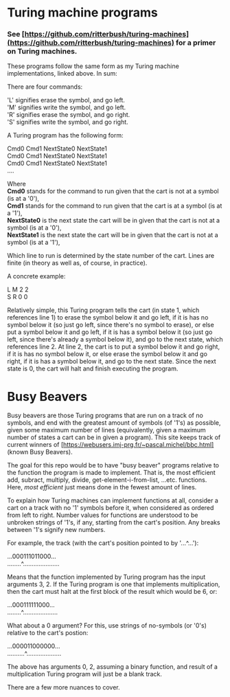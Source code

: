 # Turing machine programs

### See [https://github.com/ritterbush/turing-machines](https://github.com/ritterbush/turing-machines) for a primer on Turing machines.

These programs follow the same form as my Turing machine implementations, linked above. In sum: 

There are four commands:

'L' signifies erase the symbol, and go left.\
'M' signifies write the symbol, and go left.\
'R' signifies erase the symbol, and go right.\
'S' signifies write the symbol, and go right.

A Turing program has the following form:

Cmd0 Cmd1 NextState0 NextState1\
Cmd0 Cmd1 NextState0 NextState1\
Cmd0 Cmd1 NextState0 NextState1\
....

Where\
**Cmd0** stands for the command to run given that the cart is not at a symbol (is at a '0'),\
**Cmd1** stands for the command to run given that the cart is at a symbol (is at a '1'),\
**NextState0** is the next state the cart will be in given that the cart is not at a symbol (is at a '0'),\
**NextState1** is the next state the cart will be in given that the cart is not at a symbol (is at a '1'),

Which line to run is determined by the state number of the cart. Lines are finite (in theory as well as, of course, in practice).

A concrete example:

L M 2 2\
S R 0 0

Relatively simple, this Turing program tells the cart (in state 1, which references line 1) to erase the symbol below it and go left, if it is has no symbol below it (so just go left, since there's no symbol to erase), or else put a symbol below it and go left, if it is has a symbol below it (so just go left, since there's already a symbol below it), and go to the next state, which references line 2. At line 2, the cart is to put a symbol below it and go right, if it is has no symbol below it, or else erase the symbol below it and go right, if it is has a symbol below it, and go to the next state. Since the next state is 0, the cart will halt and finish executing the program.

# Busy Beavers

Busy beavers are those Turing programs that are run on a track of no symbols, and end with the greatest amount of symbols (of '1's) as possible, given some maximum number of lines (equivalently, given a maximum number of states a cart can be in given a program). This site keeps track of current winners of [https://webusers.imj-prg.fr/~pascal.michel/bbc.html] (known Busy Beavers).

The goal for this repo would be to have "busy beaver" programs relative to the function the program is made to implement. That is, the most efficient add, subract, multiply, divide, get-element-i-from-list, ...etc. functions. Here, *most efficient* just means done in the fewest amount of lines.

To explain how Turing machines can implement functions at all, consider a cart on a track with no '1' symbols before it, when considered as ordered from left to right. Number values for functions are understood to be unbroken strings of '1's, if any, starting from the cart's position. Any breaks between '1's signify new numbers.

For example, the track (with the cart's position pointed to by '...^...'):

...000111011000...\
........^.....................

Means that the function implemented by Turing program has the input arguments 3, 2. If the Turing program is one that implements multiplication, then the cart must halt at the first block of the result which would be 6, or:

...000111111000...\
........^....................

What about a 0 argument? For this, use strings of no-symbols (or '0's) relative to the cart's postion:

...000011000000...\
..........^....................

The above has arguments 0, 2, assuming a binary function, and result of a multiplication Turing program will just be a blank track.

There are a few more nuances to cover.

